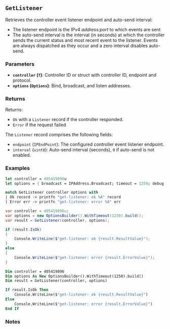 ## `GetListener`

Retrieves the controller event listener endpoint and auto-send interval:
- The listener endpoint is the IPv4 _address:port_ to which events are sent
- The auto-send interval is the interval (in seconds) at which the controller sends the current status and most 
  recent event to the listener. Events are always dispatched as they occur and a zero interval disables auto-send.

### Parameters
- **`controller` (`T`)**: Controller ID or struct with controller ID, endpoint and protocol.
- **`options` (`Options`)**: Bind, broadcast, and listen addresses.

### Returns

Returns:
- `Ok` with a `Listener` record if the controller responded.
- `Error` if the request failed

The `Listener` record comprises the following fields:
  - `endpoint` (`IPEndPoint`): The configured controller event listener endpoint.
  - `interval` (`uint8`): Auto-send interval (seconds), `0` if auto-send is not enabled.

### Examples

```fsharp
let controller = 405419896u
let options = { broadcast = IPAddress.Broadcast; timeout = 1250; debug = true }

match GetListener controller options with
| Ok record -> printfn "get-listener: ok %A" record
| Error err -> printfn "get-listener: error %A" err
```

```csharp
var controller = 405419896u;
var options = new OptionsBuilder().WithTimeout(1250).build();
var result = GetListener(controller, options);

if (result.IsOk)
{
    Console.WriteLine($"get-listener: ok {result.ResultValue}");
}
else
{
    Console.WriteLine($"get-listener: error {result.ErrorValue}");
}
```

```vb
Dim controller = 405419896
Dim options As New OptionsBuilder().WithTimeout(1250).build()
Dim result = GetListener(controller, options)

If result.IsOk Then
    Console.WriteLine($"get-listener: ok {result.ResultValue}")
Else
    Console.WriteLine($"get-listener: error {result.ErrorValue}")
End If
```

### Notes

